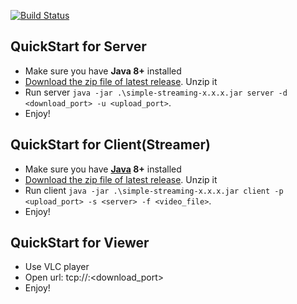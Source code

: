 [![Build Status](https://travis-ci.com/Immueggpain/simple-streaming.svg?branch=master)](https://travis-ci.com/Immueggpain/simple-streaming)

## QuickStart for Server
* Make sure you have **Java 8+** installed
* [Download the zip file of latest release](https://github.com/Immueggpain/simple-streaming/releases). Unzip it
* Run server `java -jar .\simple-streaming-x.x.x.jar server -d <download_port> -u <upload_port>`.
* Enjoy!

## QuickStart for Client(Streamer)
* Make sure you have **[Java](https://jdk.java.net/11/) 8+** installed
* [Download the zip file of latest release](https://github.com/Immueggpain/simple-streaming/releases). Unzip it
* Run client `java -jar .\simple-streaming-x.x.x.jar client -p <upload_port> -s <server> -f <video_file>`.
* Enjoy!

## QuickStart for Viewer
* Use VLC player
* Open url: tcp://<server>:<download_port>
* Enjoy!
